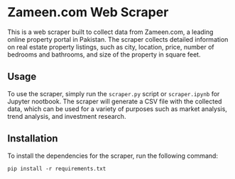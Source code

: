 # Zameen.com Web Scraper

This is a web scraper built to collect data from Zameen.com, a leading online property portal in Pakistan. The scraper collects detailed information on real estate property listings, such as city, location, price, number of bedrooms and bathrooms, and size of the property in square feet.

## Usage

To use the scraper, simply run the `scraper.py` script or `scraper.ipynb` for Jupyter nootbook. The scraper will generate a CSV file with the collected data, which can be used for a variety of purposes such as market analysis, trend analysis, and investment research.

## Installation

To install the dependencies for the scraper, run the following command:

```
pip install -r requirements.txt
```


